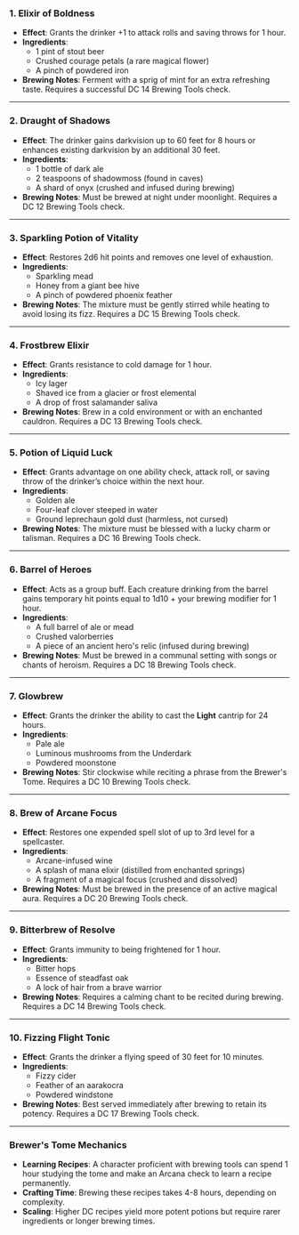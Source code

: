 
### **1. Elixir of Boldness**

- **Effect**: Grants the drinker +1 to attack rolls and saving throws for 1 hour.
- **Ingredients**:
    - 1 pint of stout beer
    - Crushed courage petals (a rare magical flower)
    - A pinch of powdered iron
- **Brewing Notes**: Ferment with a sprig of mint for an extra refreshing taste. Requires a successful DC 14 Brewing Tools check.

---

### **2. Draught of Shadows**

- **Effect**: The drinker gains darkvision up to 60 feet for 8 hours or enhances existing darkvision by an additional 30 feet.
- **Ingredients**:
    - 1 bottle of dark ale
    - 2 teaspoons of shadowmoss (found in caves)
    - A shard of onyx (crushed and infused during brewing)
- **Brewing Notes**: Must be brewed at night under moonlight. Requires a DC 12 Brewing Tools check.

---

### **3. Sparkling Potion of Vitality**

- **Effect**: Restores 2d6 hit points and removes one level of exhaustion.
- **Ingredients**:
    - Sparkling mead
    - Honey from a giant bee hive
    - A pinch of powdered phoenix feather
- **Brewing Notes**: The mixture must be gently stirred while heating to avoid losing its fizz. Requires a DC 15 Brewing Tools check.

---

### **4. Frostbrew Elixir**

- **Effect**: Grants resistance to cold damage for 1 hour.
- **Ingredients**:
    - Icy lager
    - Shaved ice from a glacier or frost elemental
    - A drop of frost salamander saliva
- **Brewing Notes**: Brew in a cold environment or with an enchanted cauldron. Requires a DC 13 Brewing Tools check.

---

### **5. Potion of Liquid Luck**

- **Effect**: Grants advantage on one ability check, attack roll, or saving throw of the drinker’s choice within the next hour.
- **Ingredients**:
    - Golden ale
    - Four-leaf clover steeped in water
    - Ground leprechaun gold dust (harmless, not cursed)
- **Brewing Notes**: The mixture must be blessed with a lucky charm or talisman. Requires a DC 16 Brewing Tools check.

---

### **6. Barrel of Heroes**

- **Effect**: Acts as a group buff. Each creature drinking from the barrel gains temporary hit points equal to 1d10 + your brewing modifier for 1 hour.
- **Ingredients**:
    - A full barrel of ale or mead
    - Crushed valorberries
    - A piece of an ancient hero's relic (infused during brewing)
- **Brewing Notes**: Must be brewed in a communal setting with songs or chants of heroism. Requires a DC 18 Brewing Tools check.

---

### **7. Glowbrew**

- **Effect**: Grants the drinker the ability to cast the **Light** cantrip for 24 hours.
- **Ingredients**:
    - Pale ale
    - Luminous mushrooms from the Underdark
    - Powdered moonstone
- **Brewing Notes**: Stir clockwise while reciting a phrase from the Brewer's Tome. Requires a DC 10 Brewing Tools check.

---

### **8. Brew of Arcane Focus**

- **Effect**: Restores one expended spell slot of up to 3rd level for a spellcaster.
- **Ingredients**:
    - Arcane-infused wine
    - A splash of mana elixir (distilled from enchanted springs)
    - A fragment of a magical focus (crushed and dissolved)
- **Brewing Notes**: Must be brewed in the presence of an active magical aura. Requires a DC 20 Brewing Tools check.

---

### **9. Bitterbrew of Resolve**

- **Effect**: Grants immunity to being frightened for 1 hour.
- **Ingredients**:
    - Bitter hops
    - Essence of steadfast oak
    - A lock of hair from a brave warrior
- **Brewing Notes**: Requires a calming chant to be recited during brewing. Requires a DC 14 Brewing Tools check.

---

### **10. Fizzing Flight Tonic**

- **Effect**: Grants the drinker a flying speed of 30 feet for 10 minutes.
- **Ingredients**:
    - Fizzy cider
    - Feather of an aarakocra
    - Powdered windstone
- **Brewing Notes**: Best served immediately after brewing to retain its potency. Requires a DC 17 Brewing Tools check.

---

### Brewer's Tome Mechanics

- **Learning Recipes**: A character proficient with brewing tools can spend 1 hour studying the tome and make an Arcana check to learn a recipe permanently.
- **Crafting Time**: Brewing these recipes takes 4-8 hours, depending on complexity.
- **Scaling**: Higher DC recipes yield more potent potions but require rarer ingredients or longer brewing times.